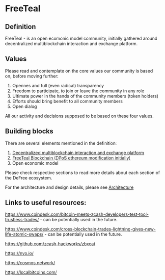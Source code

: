 # FreeTeal

## Definition
FreeTeal - is an open ecomonic model community, initially gathered around decentralized multiblockchain interaction and exchange platform.

## Values
Please read and contemplate on the core values our community is based on, before moving further:
1. Opennes and full (even radical) transparency
2. Freedom to participate, to join or leave the community in any role
3. Ultimate power in the hands of the community members (token holders)
4. Efforts should bring benefit to all community members
5. Open dialog

All our activity and decisions supposed to be based on these four values. 

## Building blocks
There are several elements mentioned in the definition:
1. [Decentralized multiblockchain interaction and exchange platform](https://github.com/defree-foundation-one/wiki/blob/master/multiblockchain_interaction_platform.md)
2. [FreeTeal Blockchain (DPoS ethereum modification initially)](https://github.com/freeteal-foundation-one/wiki/blob/master/blockchain.md)
3. Open economic model

Please check respective sections to read more details about each section of the DeFree ecosystem.

For the architecture and design details, please see [Architecture](https://github.com/freeteal-foundation-one/wiki/blob/master/architecture.md)

## Links to useful resources:

https://www.coindesk.com/bitcoin-meets-zcash-developers-test-tool-trustless-trades/ - can be potentially used in the future.

https://www.coindesk.com/cross-blockchain-trades-lightning-gives-new-life-atomic-swaps/ - can be potentially used in the future.

https://github.com/zcash-hackworks/zbxcat

https://nvo.io/

https://cosmos.network/

https://localbitcoins.com/

